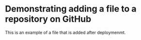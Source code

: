 # Demonstrating adding a file to a repository on GitHub

This is an example of a file that is added after deploymenmt.